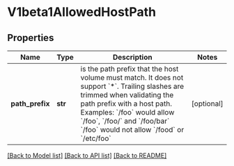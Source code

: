# V1beta1AllowedHostPath

## Properties
Name | Type | Description | Notes
------------ | ------------- | ------------- | -------------
**path_prefix** | **str** | is the path prefix that the host volume must match. It does not support &#x60;*&#x60;. Trailing slashes are trimmed when validating the path prefix with a host path.  Examples: &#x60;/foo&#x60; would allow &#x60;/foo&#x60;, &#x60;/foo/&#x60; and &#x60;/foo/bar&#x60; &#x60;/foo&#x60; would not allow &#x60;/food&#x60; or &#x60;/etc/foo&#x60; | [optional] 

[[Back to Model list]](../README.md#documentation-for-models) [[Back to API list]](../README.md#documentation-for-api-endpoints) [[Back to README]](../README.md)



